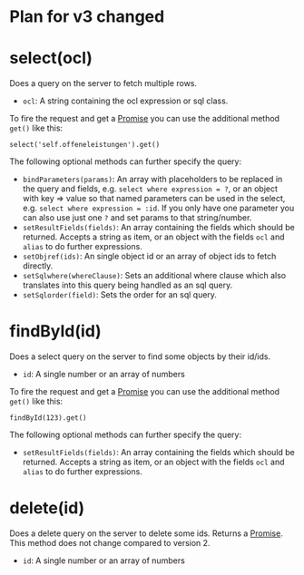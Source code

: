 # Plan for v3 changed

# select(ocl)

Does a query on the server to fetch multiple rows.

* `ocl`: A string containing the ocl expression or sql class.

To fire the request and get a [Promise](https://github.com/petkaantonov/bluebird) you can use the additional method `get()` like this:

`select('self.offeneleistungen').get()`

The following optional methods can further specify the query:

* `bindParameters(params)`: An array with placeholders to be replaced in the query and fields, e.g. `select where expression = ?`, or an object with key => value so that named parameters can be used in the select, e.g. `select where expression = :id`. If you only have one parameter you can also use just one `?` and set params to that string/number.
* `setResultFields(fields)`: An array containing the fields which should be returned. Accepts a string as item, or an object with the fields `ocl` and `alias` to do further expressions.
* `setObjref(ids)`: An single object id or an array of object ids to fetch directly.
* `setSqlwhere(whereClause)`: Sets an additional where clause which also translates into this query being handled as an sql query.
* `setSqlorder(field)`: Sets the order for an sql query.


# findById(id)

Does a select query on the server to find some objects by their id/ids.

* `id`: A single number or an array of numbers

To fire the request and get a [Promise](https://github.com/petkaantonov/bluebird) you can use the additional method `get()` like this:

`findById(123).get()`

The following optional methods can further specify the query:

* `setResultFields(fields)`: An array containing the fields which should be returned. Accepts a string as item, or an object with the fields `ocl` and `alias` to do further expressions.


# delete(id)

Does a delete query on the server to delete some ids. Returns a [Promise](https://github.com/petkaantonov/bluebird).
This method does not change compared to version 2.

* `id`: A single number or an array of numbers

